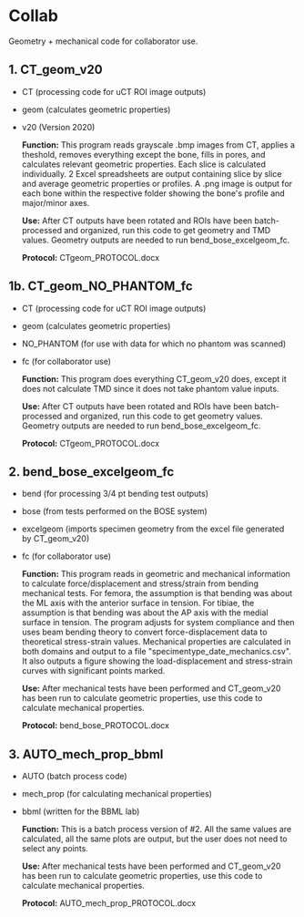 # Collab
Geometry + mechanical code for collaborator use.

## 1. CT_geom_v20
- CT (processing code for uCT ROI image outputs)
- geom (calculates geometric properties)
- v20 (Version 2020)

  **Function:** This program reads grayscale .bmp images from CT, applies a theshold,
  removes everything except the bone, fills in pores, and calculates
  relevant geometric properties. Each slice is calculated individually.
  2 Excel spreadsheets are output containing slice by slice and average
  geometric properties or profiles. A .png image is output for each bone
  within the respective folder showing the bone's profile and major/minor
  axes.
  
  **Use:** After CT outputs have been rotated and ROIs have been batch-processed and 
  organized, run this code to get geometry and TMD values. Geometry outputs are
  needed to run bend_bose_excelgeom_fc.
  
  **Protocol:** CTgeom_PROTOCOL.docx
  
## 1b. CT_geom_NO_PHANTOM_fc
- CT (processing code for uCT ROI image outputs)
- geom (calculates geometric properties)
- NO_PHANTOM (for use with data for which no phantom was scanned)
- fc (for collaborator use)

  **Function:** This program does everything CT_geom_v20 does, except it does not calculate
 TMD since it does not take phantom value inputs.
  
  **Use:** After CT outputs have been rotated and ROIs have been batch-processed and 
  organized, run this code to get geometry values. Geometry outputs are needed
  to run bend_bose_excelgeom_fc.
    
  **Protocol:** CTgeom_PROTOCOL.docx
  
## 2. bend_bose_excelgeom_fc
- bend (for processing 3/4 pt bending test outputs)
- bose (from tests performed on the BOSE system)
- excelgeom (imports specimen geometry from the excel file generated by CT_geom_v20)
- fc (for collaborator use)

  **Function:** This program reads in geometric and mechanical information to
  calculate force/displacement and stress/strain from bending mechanical tests.
  For femora, the assumption is that bending was about the ML axis with the
  anterior surface in tension. For tibiae, the assumption is that bending was
  about the AP axis with the medial surface in tension. The program adjusts for 
  system compliance and then uses beam bending theory to convert force-displacement 
  data to theoretical stress-strain values.  Mechanical properties are calculated 
  in both domains and output to a file "specimentype_date_mechanics.csv".  It also 
  outputs a figure showing the load-displacement and stress-strain curves with
  significant points marked.
  
  **Use:** After mechanical tests have been performed and CT_geom_v20 has been run to
  calculate geometric properties, use this code to calculate mechanical properties.
  
  **Protocol:** bend_bose_PROTOCOL.docx
  
## 3. AUTO_mech_prop_bbml
- AUTO (batch process code)
- mech_prop (for calculating mechanical properties)
- bbml (written for the BBML lab)

  **Function:** This is a batch process version of #2. All the same values are calculated,
  all the same plots are output, but the user does not need to select any points. 
  
  **Use:** After mechanical tests have been performed and CT_geom_v20 has been run to
  calculate geometric properties, use this code to calculate mechanical properties.
  
  **Protocol:** AUTO_mech_prop_PROTOCOL.docx
